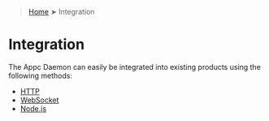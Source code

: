 > [Home](../README.md) ➤ Integration

# Integration

The Appc Daemon can easily be integrated into existing products using the following methods:

 * [HTTP](HTTP.md)
 * [WebSocket](WebSocket.md)
 * [Node.js](Nodejs.md)
